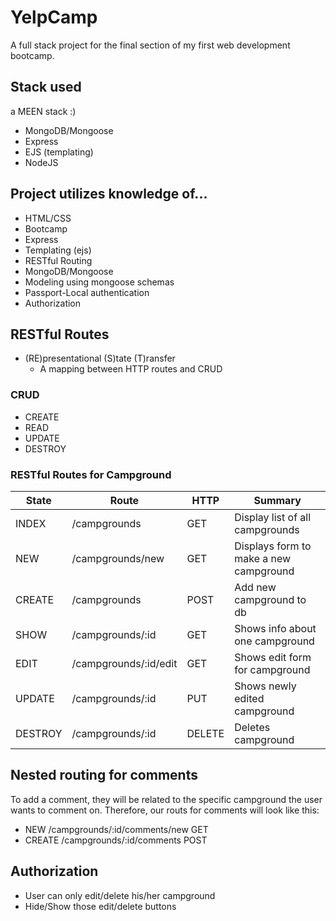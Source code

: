 # YelpCamp
A full stack project for the final section of my first web development bootcamp.

## Stack used
a MEEN stack :) 
* MongoDB/Mongoose
* Express
* EJS (templating)
* NodeJS

## Project utilizes knowledge of...
* HTML/CSS
* Bootcamp
* Express
* Templating (ejs)
* RESTful Routing
* MongoDB/Mongoose
* Modeling using mongoose schemas
* Passport-Local authentication
* Authorization


## RESTful Routes
* (RE)presentational (S)tate (T)ransfer
    * A mapping between HTTP routes and CRUD

### CRUD
* CREATE
* READ
* UPDATE 
* DESTROY 

### RESTful Routes for Campground
| State  | Route                 | HTTP   | Summary                                |
|--------|-----------------------|--------|----------------------------------------|
| INDEX  | /campgrounds          | GET    | Display list of all campgrounds        |
| NEW    | /campgrounds/new      | GET    | Displays form to make a new campground |
| CREATE | /campgrounds          | POST   | Add new campground to db               |
| SHOW   | /campgrounds/:id      | GET    | Shows info about one campground        |
| EDIT   | /campgrounds/:id/edit | GET    | Shows edit form for campground         |
| UPDATE | /campgrounds/:id      | PUT    | Shows newly edited campground          |
| DESTROY| /campgrounds/:id      | DELETE | Deletes campground                     |

## Nested routing for comments
To add a comment, they will be related to the specific campground the user wants to comment on.
Therefore, our routs for comments will look like this:
* NEW       /campgrounds/:id/comments/new    GET
* CREATE    /campgrounds/:id/comments        POST

## Authorization
* User can only edit/delete his/her campground
* Hide/Show those edit/delete buttons

